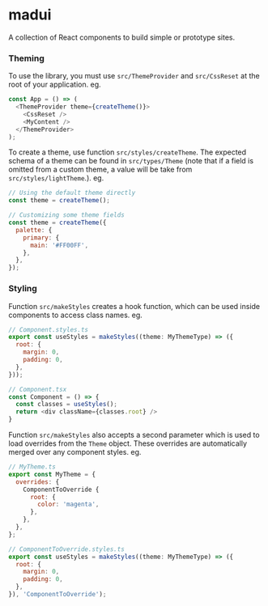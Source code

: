 # madui

A collection of React components to build simple or prototype sites.

### Theming

To use the library, you must use `src/ThemeProvider` and `src/CssReset` at the
root of your application. eg.

```javascript
const App = () => (
  <ThemeProvider theme={createTheme()}>
    <CssReset />
    <MyContent />
  </ThemeProvider>
);
```

To create a theme, use function `src/styles/createTheme`. The expected schema
of a theme can be found in `src/types/Theme` (note that if a field is
omitted from a custom theme, a value will be take from
`src/styles/lightTheme`.). eg.

```javascript
// Using the default theme directly
const theme = createTheme();

// Customizing some theme fields
const theme = createTheme({
  palette: {
    primary: {
      main: '#FF00FF',
    },
  },
});
```

### Styling

Function `src/makeStyles` creates a hook function, which can be used inside
components to access class names. eg.

```javascript
// Component.styles.ts
export const useStyles = makeStyles((theme: MyThemeType) => ({
  root: {
    margin: 0,
    padding: 0,
  },
}));

// Component.tsx
const Component = () => {
  const classes = useStyles();
  return <div className={classes.root} />
}
```

Function `src/makeStyles` also accepts a second parameter which is used to
load overrides from the `Theme` object. These overrides are automatically merged
over any component styles. eg.

```javascript
// MyTheme.ts
export const MyTheme = {
  overrides: {
    ComponentToOverride {
      root: {
        color: 'magenta',
      },
    },
  },
};

// ComponentToOverride.styles.ts
export const useStyles = makeStyles((theme: MyThemeType) => ({
  root: {
    margin: 0,
    padding: 0,
  },
}), 'ComponentToOverride');
```
